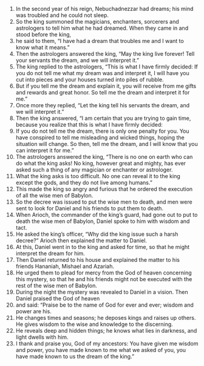 1. In the second year of his reign, Nebuchadnezzar had dreams; his mind was troubled and he could not sleep. 
2. So the king summoned the magicians, enchanters, sorcerers and astrologers to tell him what he had dreamed. When they came in and stood before the king, 
3. he said to them, “I have had a dream that troubles me and I want to know what it means.”
4. Then the astrologers answered the king, “May the king live forever! Tell your servants the dream, and we will interpret it.”
5. The king replied to the astrologers, “This is what I have firmly decided: If you do not tell me what my dream was and interpret it, I will have you cut into pieces and your houses turned into piles of rubble. 
6. But if you tell me the dream and explain it, you will receive from me gifts and rewards and great honor. So tell me the dream and interpret it for me.”
7. Once more they replied, “Let the king tell his servants the dream, and we will interpret it.”
8. Then the king answered, “I am certain that you are trying to gain time, because you realize that this is what I have firmly decided: 
9. If you do not tell me the dream, there is only one penalty for you. You have conspired to tell me misleading and wicked things, hoping the situation will change. So then, tell me the dream, and I will know that you can interpret it for me.”
10. The astrologers answered the king, “There is no one on earth who can do what the king asks! No king, however great and mighty, has ever asked such a thing of any magician or enchanter or astrologer. 
11. What the king asks is too difficult. No one can reveal it to the king except the gods, and they do not live among humans.”
12. This made the king so angry and furious that he ordered the execution of all the wise men of Babylon. 
13. So the decree was issued to put the wise men to death, and men were sent to look for Daniel and his friends to put them to death.
14. When Arioch, the commander of the king’s guard, had gone out to put to death the wise men of Babylon, Daniel spoke to him with wisdom and tact. 
15. He asked the king’s officer, “Why did the king issue such a harsh decree?” Arioch then explained the matter to Daniel. 
16. At this, Daniel went in to the king and asked for time, so that he might interpret the dream for him.
17. Then Daniel returned to his house and explained the matter to his friends Hananiah, Mishael and Azariah. 
18. He urged them to plead for mercy from the God of heaven concerning this mystery, so that he and his friends might not be executed with the rest of the wise men of Babylon. 
19. During the night the mystery was revealed to Daniel in a vision. Then Daniel praised the God of heaven 
20. and said: “Praise be to the name of God for ever and ever; wisdom and power are his.
21. He changes times and seasons; he deposes kings and raises up others. He gives wisdom to the wise and knowledge to the discerning.
22. He reveals deep and hidden things; he knows what lies in darkness, and light dwells with him.
23. I thank and praise you, God of my ancestors: You have given me wisdom and power, you have made known to me what we asked of you, you have made known to us the dream of the king.”